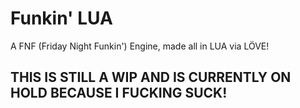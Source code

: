# Funkin' LUA
A FNF (Friday Night Funkin') Engine, made all in LUA via LÖVE!
## THIS IS STILL A WIP AND IS CURRENTLY ON HOLD BECAUSE I FUCKING SUCK!
